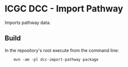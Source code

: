 ICGC DCC - Import Pathway
===

Imports pathway data.


Build
---

In the repository's root execute from the command line:

        mvn -am -pl dcc-import-pathway package

